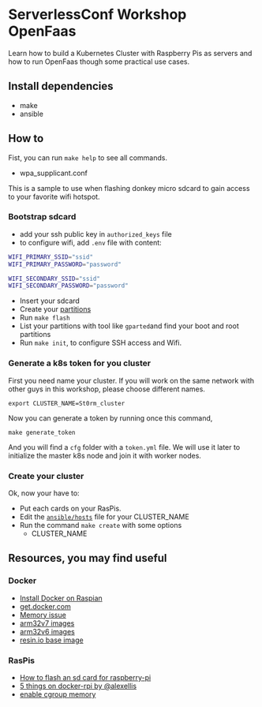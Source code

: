 ServerlessConf Workshop OpenFaas
================================

Learn how to build a Kubernetes Cluster with Raspberry Pis as servers and how to
run OpenFaas though some practical use cases.

Install dependencies
------------

* make
* ansible

How to
------

Fist, you can run `make help` to see all commands.

* wpa_supplicant.conf

This is a sample to use when flashing donkey micro sdcard to gain access to
your favorite wifi hotspot.

### Bootstrap sdcard

 * add your ssh public key in `authorized_keys` file
 * to configure wifi, add `.env` file with content:

```bash
WIFI_PRIMARY_SSID="ssid"
WIFI_PRIMARY_PASSWORD="password"

WIFI_SECONDARY_SSID="ssid"
WIFI_SECONDARY_PASSWORD="password"
```

* Insert your sdcard
* Create your [partitions](https://elinux.org/RPi_Easy_SD_Card_Setup)
* Run `make flash`
* List your partitions with tool like `gparted`and find your boot and root
partitions
* Run `make init`, to configure SSH access and Wifi.

### Generate a k8s token for you cluster

First you need name your cluster. If you will work on the same network with other
guys in this workshop, please choose different names.

`export CLUSTER_NAME=St0rm_cluster`

Now you can generate a token by running once this command,

`make generate_token`

And you will find a `cfg` folder with a `token.yml` file. We will use it later to
initialize the master k8s node and join it with worker nodes.

### Create your cluster

Ok, now your have to:

* Put each cards on your RasPis.
* Edit the [`ansible/hosts`](ansible/hosts) file for your CLUSTER_NAME
* Run the command `make create` with some options
  * CLUSTER_NAME

Resources, you may find useful
------------------------------

### Docker

* [Install Docker on Raspian](https://docs.docker.com/install/linux/docker-ce/debian/)
* [get.docker.com](https://get.docker.com/)
* [Memory issue](https://docs.docker.com/engine/admin/resource_constraints/#memory)
* [arm32v7 images](https://hub.docker.com/u/arm32v7/)
* [arm32v6 images](https://hub.docker.com/u/arm32v6/)
* [resin.io base image](https://hub.docker.com/r/resin/rpi-raspbian/)

### RasPis

* [How to flash an sd card for raspberry-pi](https://computers.tutsplus.com/articles/how-to-flash-an-sd-card-for-raspberry-pi--mac-53600)
* [5 things on docker-rpi by @alexellis](https://blog.alexellis.io/5-things-docker-rpi/)
* [enable cgroup memory](https://github.com/raspberrypi/linux/commit/ba742b52e5099b3ed964e78f227dc96460b5cdc0)
